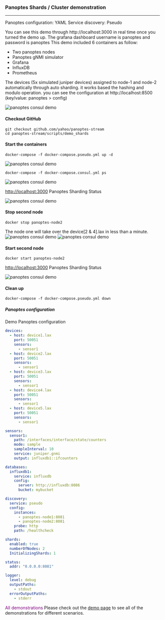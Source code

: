 ### Panoptes Shards / Cluster demonstration
---
Panoptes configuration: YAML 
Service discovery: Pseudo

You can see this demo through http://localhost:3000 in real time once you turned the demo up.
The grafana dashboard username is panoptes and password is panoptes
This demo included 6 containers as follow:
- Two panoptes nodes
- Panoptes gNMI simulator
- Grafana
- InfluxDB
- Prometheus


The devices (5x simulated juniper devices) assigned to node-1 and node-2 automatically through auto sharding. it works based the hashing and modulo operation. you can see the configuration at http://localhost:8500 (key/value: panoptes > config)

![panoptes consul demo](imgs/demo_shards_pseudo.png)
#### Checkout GitHub
```
git checkout github.com/yahoo/panoptes-stream
cd panoptes-stream/scripts/demo_shards
```
#### Start the containers
```console
docker-compose -f docker-compose.pseudo.yml up -d
```
![panoptes consul demo](imgs/demo_shards_pseudo_dc_up.png)
```console
docker-compose -f docker-compose.consul.yml ps
```
![panoptes consul demo](imgs/demo_shards_pseudo_dc_ps.png)

[http://localhost:3000](http://localhost:3000) Panoptes Sharding Status


![panoptes consul demo](imgs/demo_shards_gf_01.png)
#### Stop second node
```console
docker stop panoptes-node2
```
The node one will take over the device[2 & 4].lax in less than a minute.
![panoptes consul demo](imgs/demo_shards_pseudo_r.png)
![panoptes consul demo](imgs/demo_shards_gf_02.png)
#### Start second node
```console
docker start panoptes-node2
```
[http://localhost:3000](http://localhost:3000) Panoptes Sharding Status

![panoptes consul demo](imgs/demo_shards_gf_03.png)

#### Clean up
```console
docker-compose -f docker-compose.pseudo.yml down
```



##### Panoptes configuration
Demo Panoptes configuration

```yaml
devices:
  - host: device1.lax
    port: 50051
    sensors:
      - sensor1
  - host: device2.lax
    port: 50051
    sensors:
      - sensor1
  - host: device3.lax
    port: 50051
    sensors:
      - sensor1
  - host: device4.lax
    port: 50051
    sensors:
      - sensor1
  - host: device5.lax
    port: 50051
    sensors:
      - sensor1

sensors:
  sensor1:
    path: /interfaces/interface/state/counters
    mode: sample
    sampleInterval: 10
    service: juniper.gnmi
    output: influxdb1::ifcounters

databases:
  influxdb1:
    service: influxdb
    config:
      server: http://influxdb:8086
      bucket: mybucket

discovery:
  service: pseudo
  config:
    instances:
      - panoptes-node1:8081
      - panoptes-node2:8081
    probe: http
    path: /healthcheck

shards:
  enabled: true
  numberOfNodes: 2
  InitializingShards: 1

status:
  addr: "0.0.0.0:8081"

logger:
  level: debug
  outputPaths:
    - stdout
  errorOutputPaths:
    - stderr
```

 <span style="color:purple">All demonstrations</span>
Please check out the [demo page](demo_list.md) to see all of the demonstrations for different scenarios. 